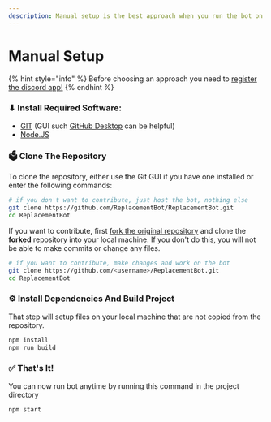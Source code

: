 ```yaml
---
description: Manual setup is the best approach when you run the bot on your local machine
---
```


# Manual Setup

{% hint style="info" %}
Before choosing an approach you need to [register the discord app!](https://discordpy.readthedocs.io/en/latest/discord.html)
{% endhint %}

### ⬇ Install Required Software:

* [GIT](https://git-scm.com) \(GUI such [GitHub Desktop](https://desktop.github.com) can be helpful\)
* [Node.JS](https://nodejs.org)

### 🗳 Clone The Repository

To clone the repository, either use the Git GUI if you have one installed or enter the following commands:

```bash
# if you don't want to contribute, just host the bot, nothing else
git clone https://github.com/ReplacementBot/ReplacementBot.git
cd ReplacementBot
```

If you want to contribute, first [fork the original repository](https://help.github.com/en/github/getting-started-with-github/fork-a-repo) and clone the **forked** repository into your local machine. If you don't do this, you will not be able to make commits or change any files.

```bash
# if you want to contribute, make changes and work on the bot
git clone https://github.com/<username>/ReplacementBot.git
cd ReplacementBot
```

### ⚙ **Install Dependencies And Build Project**

That step will setup files on your local machine that are not copied from the repository.

```bash
npm install
npm run build
```

### ✅ That's It!

You can now run bot anytime by running this command in the project directory

```bash
npm start
```

